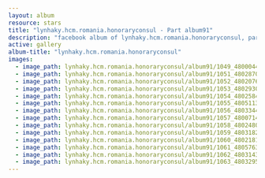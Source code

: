 ```yaml
---
layout: album
resource: stars
title: "lynhaky.hcm.romania.honoraryconsul - Part album91"
description: "facebook album of lynhaky.hcm.romania.honoraryconsul, part album91."
active: gallery
album-title: "lynhaky.hcm.romania.honoraryconsul"
images:
  - image_path: lynhaky.hcm.romania.honoraryconsul/album91/1049_480004448_1168552204628738_7915157286607138401_n.jpg
  - image_path: lynhaky.hcm.romania.honoraryconsul/album91/1051_480287086_1168552337962058_4286362296913569737_n.jpg
  - image_path: lynhaky.hcm.romania.honoraryconsul/album91/1052_480207636_1168552304628728_6539911717646562958_n.jpg
  - image_path: lynhaky.hcm.romania.honoraryconsul/album91/1053_480293003_1168552224628736_8146828865682779912_n.jpg
  - image_path: lynhaky.hcm.romania.honoraryconsul/album91/1054_480258424_1168552234628735_8002508501997004413_n.jpg
  - image_path: lynhaky.hcm.romania.honoraryconsul/album91/1055_480511372_1168552267962065_2115153725147111004_n.jpg
  - image_path: lynhaky.hcm.romania.honoraryconsul/album91/1056_480334464_1168552254628733_2243132348441977893_n.jpg
  - image_path: lynhaky.hcm.romania.honoraryconsul/album91/1057_480071465_1168552227962069_590444813988437124_n.jpg
  - image_path: lynhaky.hcm.romania.honoraryconsul/album91/1058_480248090_1168552264628732_7614214991760689547_n.jpg
  - image_path: lynhaky.hcm.romania.honoraryconsul/album91/1059_480318225_1168552201295405_2258631967220140717_n.jpg
  - image_path: lynhaky.hcm.romania.honoraryconsul/album91/1060_480218182_1168552314628727_1265449527702000749_n.jpg
  - image_path: lynhaky.hcm.romania.honoraryconsul/album91/1061_480576328_1168552261295399_7612067945511237647_n.jpg
  - image_path: lynhaky.hcm.romania.honoraryconsul/album91/1062_480314305_1168552321295393_5809694765028256609_n.jpg
  - image_path: lynhaky.hcm.romania.honoraryconsul/album91/1063_480329526_1168552067962085_8215898047517686197_n.jpg
---
```

